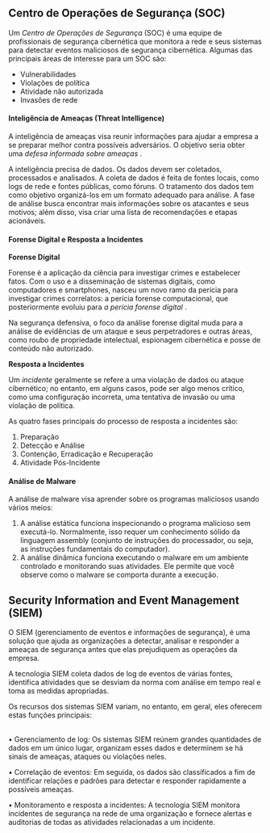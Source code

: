 

## Centro de Operações de Segurança (SOC)

Um _Centro de Operações de Segurança_ (SOC) é uma equipe de profissionais de segurança cibernética que monitora a rede e seus sistemas para detectar eventos maliciosos de segurança cibernética. Algumas das principais áreas de interesse para um SOC são:

-   Vulnerabilidades
-   Violações de política
-   Atividade não autorizada
-   Invasões de rede


#### Inteligência de Ameaças (Threat Intelligence)

A inteligência de ameaças visa reunir informações para ajudar a empresa a se preparar melhor contra possíveis adversários. O objetivo seria obter uma _defesa informada sobre ameaças_ .

A inteligência precisa de dados. Os dados devem ser coletados, processados ​​e analisados. A coleta de dados é feita de fontes locais, como logs de rede e fontes públicas, como fóruns. O tratamento dos dados tem como objetivo organizá-los em um formato adequado para análise. A fase de análise busca encontrar mais informações sobre os atacantes e seus motivos; além disso, visa criar uma lista de recomendações e etapas acionáveis.



#### Forense Digital e Resposta a Incidentes

**Forense Digital**

Forense é a aplicação da ciência para investigar crimes e estabelecer fatos. Com o uso e a disseminação de sistemas digitais, como computadores e smartphones, nasceu um novo ramo da perícia para investigar crimes correlatos: a perícia forense computacional, que posteriormente evoluiu para _a perícia forense digital_ .

Na segurança defensiva, o foco da análise forense digital muda para a análise de evidências de um ataque e seus perpetradores e outras áreas, como roubo de propriedade intelectual, espionagem cibernética e posse de conteúdo não autorizado.


**Resposta a Incidentes**

Um _incidente_ geralmente se refere a uma violação de dados ou ataque cibernético; no entanto, em alguns casos, pode ser algo menos crítico, como uma configuração incorreta, uma tentativa de invasão ou uma violação de política.

As quatro fases principais do processo de resposta a incidentes são:

1.  Preparação
2.  Detecção e Análise
3.  Contenção, Erradicação e Recuperação
4.  Atividade Pós-Incidente



#### Análise de Malware

A análise de malware visa aprender sobre os programas maliciosos usando vários meios:

1.  A análise estática funciona inspecionando o programa malicioso sem executá-lo. Normalmente, isso requer um conhecimento sólido da linguagem assembly (conjunto de instruções do processador, ou seja, as instruções fundamentais do computador).
2.  A análise dinâmica funciona executando o malware em um ambiente controlado e monitorando suas atividades. Ele permite que você observe como o malware se comporta durante a execução.



## Security Information and Event Management (SIEM)

O SIEM (gerenciamento de eventos e informações de segurança), é uma solução que ajuda as organizações a detectar, analisar e responder a ameaças de segurança antes que elas prejudiquem as operações da empresa.

A tecnologia SIEM coleta dados de log de eventos de várias fontes, identifica atividades que se desviam da norma com análise em tempo real e toma as medidas apropriadas.

Os recursos dos sistemas SIEM variam, no entanto, em geral, eles oferecem estas funções principais:  
 

• Gerenciamento de log: Os sistemas SIEM reúnem grandes quantidades de dados em um único lugar, organizam esses dados e determinem se há sinais de ameaças, ataques ou violações neles.  

• Correlação de eventos: Em seguida, os dados são classificados a fim de identificar relações e padrões para detectar e responder rapidamente a possíveis ameaças.  

• Monitoramento e resposta a incidentes: A tecnologia SIEM monitora incidentes de segurança na rede de uma organização e fornece alertas e auditorias de todas as atividades relacionadas a um incidente.